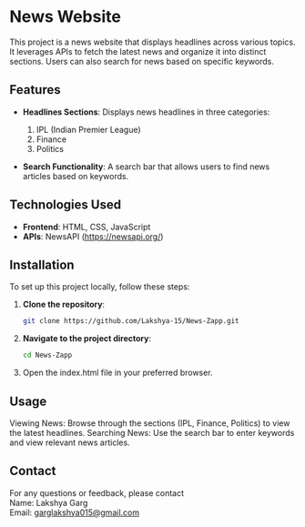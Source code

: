# News Website

This project is a news website that displays headlines across various topics. It leverages APIs to fetch the latest news and organize it into distinct sections. Users can also search for news based on specific keywords.

## Features

- **Headlines Sections**: Displays news headlines in three categories:

  1. IPL (Indian Premier League)
  2. Finance
  3. Politics

- **Search Functionality**: A search bar that allows users to find news articles based on keywords.

## Technologies Used

- **Frontend**: HTML, CSS, JavaScript
- **APIs**: NewsAPI (https://newsapi.org/)

## Installation

To set up this project locally, follow these steps:

1. **Clone the repository**:
   ```bash
   git clone https://github.com/Lakshya-15/News-Zapp.git
   ```
2. **Navigate to the project directory**:
   ```bash
   cd News-Zapp
   ```
3. Open the index.html file in your preferred browser.

## Usage

Viewing News: Browse through the sections (IPL, Finance, Politics) to view the latest headlines.
Searching News: Use the search bar to enter keywords and view relevant news articles.

## Contact

For any questions or feedback, please contact <br>
Name: Lakshya Garg<br>
Email: garglakshya015@gmail.com
